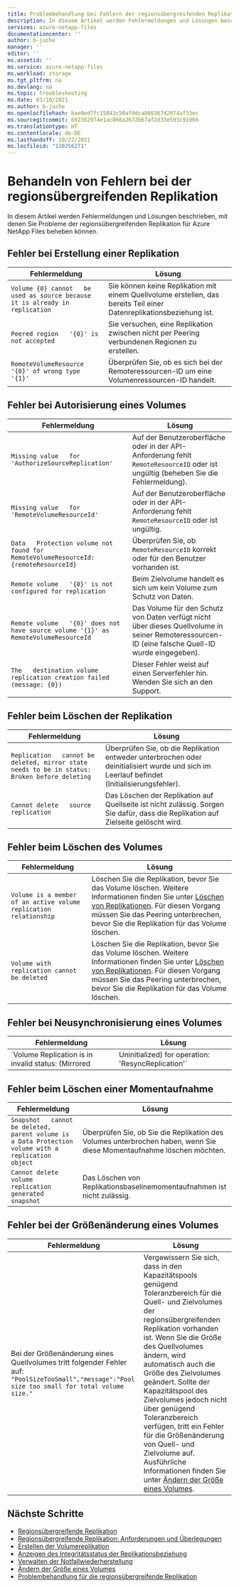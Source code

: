 ```yaml
---
title: Problembehandlung bei Fehlern der regionsübergreifenden Replikation in Azure NetApp Files | Microsoft-Dokumentation
description: In diesem Artikel werden Fehlermeldungen und Lösungen beschrieben, mit denen Sie Probleme der regionsübergreifenden Replikation für Azure NetApp Files beheben können.
services: azure-netapp-files
documentationcenter: ''
author: b-juche
manager: ''
editor: ''
ms.assetid: ''
ms.service: azure-netapp-files
ms.workload: storage
ms.tgt_pltfrm: na
ms.devlang: na
ms.topic: troubleshooting
ms.date: 03/10/2021
ms.author: b-juche
ms.openlocfilehash: bae0ed7fc15843c50af9dca860367d2074af33ec
ms.sourcegitcommit: 692382974e1ac868a2672b67af2d33e593c91d60
ms.translationtype: HT
ms.contentlocale: de-DE
ms.lasthandoff: 10/22/2021
ms.locfileid: "130256271"
---
```

# <a name="troubleshoot-cross-region-replication-errors"></a>Behandeln von Fehlern bei der regionsübergreifenden Replikation

In diesem Artikel werden Fehlermeldungen und Lösungen beschrieben, mit denen Sie Probleme der regionsübergreifenden Replikation für Azure NetApp Files beheben können. 

## <a name="errors-creating-replication"></a>Fehler bei Erstellung einer Replikation  

|     Fehlermeldung    |     Lösung    |
|-|-|
|     `Volume {0} cannot   be used as source because it is already in replication`    |     Sie können keine Replikation mit einem Quellvolume erstellen, das bereits Teil einer Datenreplikationsbeziehung ist.    |
|     `Peered region   '{0}' is not accepted`    |     Sie versuchen, eine Replikation zwischen nicht per Peering verbundenen Regionen zu erstellen.    |
|     `RemoteVolumeResource   '{0}' of wrong type '{1}'`    |     Überprüfen Sie, ob es sich bei der Remoteressourcen-ID um eine Volumenressourcen-ID handelt.    |

## <a name="errors-authorizing-volume"></a>Fehler bei Autorisierung eines Volumes  

|     Fehlermeldung    |     Lösung    |
|-|-|
|     `Missing value   for 'AuthorizeSourceReplication'`    |     Auf der Benutzeroberfläche oder in der API-Anforderung fehlt `RemoteResourceID` oder ist ungültig (beheben Sie die Fehlermeldung).    |
|     `Missing value   for 'RemoteVolumeResourceId'`    |     Auf der Benutzeroberfläche oder in der API-Anforderung fehlt `RemoteResourceID` oder ist ungültig.    |
|     `Data   Protection volume not found for RemoteVolumeResourceId: {remoteResourceId}`    |     Überprüfen Sie, ob `RemoteResourceID` korrekt oder für den Benutzer vorhanden ist.    |
|     `Remote volume   '{0}' is not configured for replication`    |     Beim Zielvolume handelt es sich um kein Volume zum Schutz von Daten.    |
|     `Remote volume   '{0}' does not have source volume '{1}' as RemoteVolumeResourceId`    |     Das Volume für den Schutz von Daten verfügt nicht über dieses Quellvolume in seiner Remoteressourcen-ID (eine falsche Quell-ID wurde eingegeben).    |
|     `The   destination volume replication creation failed (message: {0})`    |     Dieser Fehler weist auf einen Serverfehler hin. Wenden Sie sich an den Support.    |

## <a name="errors-deleting-replication"></a>Fehler beim Löschen der Replikation

|     Fehlermeldung    |     Lösung    |
|-|-|
|     `Replication   cannot be deleted, mirror state needs to be in status: Broken before deleting`    |     Überprüfen Sie, ob die Replikation entweder unterbrochen oder deinitialisiert wurde und sich im Leerlauf befindet (Initialisierungsfehler).    |
|     `Cannot delete   source replication`    |     Das Löschen der Replikation auf Quellseite ist nicht zulässig. Sorgen Sie dafür, dass die Replikation auf Zielseite gelöscht wird.    |

## <a name="errors-deleting-volume"></a>Fehler beim Löschen des Volumes

|     Fehlermeldung    |     Lösung    |
|-|-|
| `Volume is a member of an active volume replication relationship`  |  Löschen Sie die Replikation, bevor Sie das Volume löschen. Weitere Informationen finden Sie unter [Löschen von Replikationen](cross-region-replication-delete.md). Für diesen Vorgang müssen Sie das Peering unterbrechen, bevor Sie die Replikation für das Volume löschen. |
| `Volume with replication cannot be deleted`  |  Löschen Sie die Replikation, bevor Sie das Volume löschen. Weitere Informationen finden Sie unter [Löschen von Replikationen](cross-region-replication-delete.md). Für diesen Vorgang müssen Sie das Peering unterbrechen, bevor Sie die Replikation für das Volume löschen. 

## <a name="errors-resyncing-volume"></a>Fehler bei Neusynchronisierung eines Volumes

|     Fehlermeldung    |     Lösung    |
|-|-|
|     `Volume Replication is in invalid status: (Mirrored|Uninitialized) for operation: 'ResyncReplication'`     |     Überprüfen Sie, ob die Volumereplikation den Zustand „Unterbrochen“ aufweist.    |

## <a name="errors-deleting-snapshot"></a>Fehler beim Löschen einer Momentaufnahme 

|     Fehlermeldung    |     Lösung    |
|-|-|
|     `Snapshot   cannot be deleted, parent volume is a Data Protection volume with a   replication object`    |     Überprüfen Sie, ob Sie die Replikation des Volumes unterbrochen haben, wenn Sie diese Momentaufnahme löschen möchten.    |
|     `Cannot delete   volume replication generated snapshot`    |     Das Löschen von Replikationsbaselinemomentaufnahmen ist nicht zulässig.    |

## <a name="errors-resizing-volumes"></a>Fehler bei der Größenänderung eines Volumes

|     Fehlermeldung    |     Lösung    |
|-|-|
|   Bei der Größenänderung eines Quellvolumes tritt folgender Fehler auf: `"PoolSizeTooSmall","message":"Pool size too small for total volume size."`  |  Vergewissern Sie sich, dass in den Kapazitätspools genügend Toleranzbereich für die Quell- und Zielvolumes der regionsübergreifenden Replikation vorhanden ist. Wenn Sie die Größe des Quellvolumes ändern, wird automatisch auch die Größe des Zielvolumes geändert. Sollte der Kapazitätspool des Zielvolumes jedoch nicht über genügend Toleranzbereich verfügen, tritt ein Fehler für die Größenänderung von Quell- und Zielvolume auf. Ausführliche Informationen finden Sie unter [Ändern der Größe eines Volumes](azure-netapp-files-resize-capacity-pools-or-volumes.md#resize-a-cross-region-replication-destination-volume).   |

## <a name="next-steps"></a>Nächste Schritte  

* [Regionsübergreifende Replikation](cross-region-replication-introduction.md)
* [Regionsübergreifende Replikation: Anforderungen und Überlegungen](cross-region-replication-requirements-considerations.md)
* [Erstellen der Volumereplikation](cross-region-replication-create-peering.md)
* [Anzeigen des Integritätsstatus der Replikationsbeziehung](cross-region-replication-display-health-status.md)
* [Verwalten der Notfallwiederherstellung](cross-region-replication-manage-disaster-recovery.md)
* [Ändern der Größe eines Volumes](azure-netapp-files-resize-capacity-pools-or-volumes.md#resize-a-cross-region-replication-destination-volume)
* [Problembehandlung für die regionsübergreifende Replikation](troubleshoot-cross-region-replication.md)
